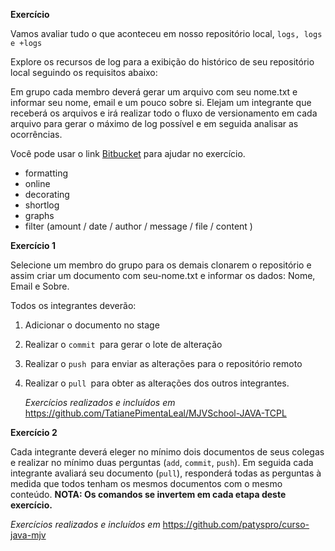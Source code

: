 **Exercício**

Vamos avaliar tudo o que aconteceu em nosso repositório local, `logs, logs e +logs`

Explore os recursos de log para a exibição do histórico de seu repositório local seguindo os requisitos abaixo:

Em grupo cada membro deverá gerar um arquivo com seu nome.txt e informar seu nome, email e um pouco sobre si. Elejam um integrante que receberá os arquivos e irá realizar todo o fluxo de versionamento em cada arquivo para gerar o máximo de log possível e em seguida analisar as ocorrências.

Você pode usar o link [Bitbucket](https://www.atlassian.com/git/tutorials/git-log) para ajudar no exercício.

- formatting
- online
- decorating
- shortlog
- graphs
- filter (amount / date / author / message / file / content )



**Exercício 1**

Selecione um membro do grupo para os demais clonarem o repositório e assim criar um documento com seu-nome.txt e informar os dados: Nome, Email e Sobre.

Todos os integrantes deverão:

1. Adicionar o documento no stage

2. Realizar o `commit `para gerar o lote de alteração

3. Realizar o `push `para enviar as alterações para o repositório remoto

4. Realizar o `pull `para obter as alterações dos outros integrantes.

   *Exercícios realizados e incluídos em* https://github.com/TatianePimentaLeal/MJVSchool-JAVA-TCPL

   

**Exercício 2**

Cada integrante deverá eleger no mínimo dois documentos de seus colegas e realizar no mínimo duas perguntas (`add`, `commit`, `push`). Em seguida cada integrante avaliará seu documento (`pull`),  responderá todas as perguntas à medida que todos tenham os mesmos documentos com o mesmo conteúdo. **NOTA: Os comandos se invertem em cada etapa deste exercício.**

*Exercícios realizados e incluídos em* https://github.com/patyspro/curso-java-mjv 

